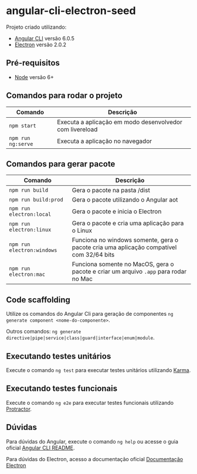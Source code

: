# angular-cli-electron-seed

Projeto criado utilizando:
- [Angular CLI](https://github.com/angular/angular-cli) versão 6.0.5
- [Electron](https://electronjs.org/) versão 2.0.2

## Pré-requisitos

- [Node](https://nodejs.org/en/) versão 6+

## Comandos para rodar o projeto

|Comando|Descrição|
|---|---|
|`npm start`| Executa a aplicação em modo desenvolvedor com livereload |
|`npm run ng:serve`| Executa a aplicação no navegador |

## Comandos para gerar pacote

|Comando|Descrição|
|---|---|
|`npm run build`| Gera o pacote na pasta /dist |
|`npm run build:prod`| Gera o pacote utilizando o Angular aot |
|`npm run electron:local`| Gera o pacote e inicia o Electron |
|`npm run electron:linux`| Gera o pacote e cria uma aplicação para o Linux |
|`npm run electron:windows`| Funciona no windows somente, gera o pacote cria uma aplicação compatível com 32/64 bits |
|`npm run electron:mac`|  Funciona somente no MacOS, gera o pacote e criar um arquivo `.app` para rodar no Mac |

## Code scaffolding

Utilize os comandos do Angular Cli para geração de componentes `ng generate component <nome-do-componente>`.

Outros comandos: `ng generate directive|pipe|service|class|guard|interface|enum|module`.

## Executando testes unitários

Execute o comando `ng test` para executar testes unitários utilizando [Karma](https://karma-runner.github.io).

## Executando testes funcionais

Execute o comando `ng e2e` para executar testes funcionais utilizando [Protractor](http://www.protractortest.org/).

## Dúvidas

Para dúvidas do Angular, execute o comando `ng help` ou acesse o guia oficial [Angular CLI README](https://github.com/angular/angular-cli/blob/master/README.md).

Para dúvidas do Electron, acesso a documentação oficial [Documentação Electron](https://electronjs.org/docs)
